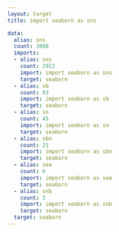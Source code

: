 ```yaml
---
layout: target
title: import seaborn as sns

data:
  alias: sns
  count: 3090
  imports:
  - alias: sns
    count: 2922
    import: import seaborn as sns
    target: seaborn
  - alias: sb
    count: 93
    import: import seaborn as sb
    target: seaborn
  - alias: sn
    count: 45
    import: import seaborn as sn
    target: seaborn
  - alias: sbn
    count: 21
    import: import seaborn as sbn
    target: seaborn
  - alias: sea
    count: 6
    import: import seaborn as sea
    target: seaborn
  - alias: snb
    count: 3
    import: import seaborn as snb
    target: seaborn
  target: seaborn
---
```

